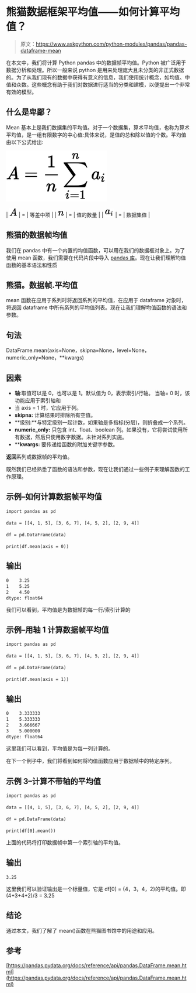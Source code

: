 # 熊猫数据框架平均值——如何计算平均值？

> 原文：<https://www.askpython.com/python-modules/pandas/pandas-dataframe-mean>

在本文中，我们将计算 Python pandas 中的数据帧平均值。Python 被广泛用于数据分析和处理。所以一般来说 python 是用来处理庞大且未分类的非正式数据的。为了从我们现有的数据中获得有意义的信息，我们使用统计概念，如均值、中值和众数。这些概念有助于我们对数据进行适当的分类和建模，以便提出一个非常有效的模型。

## 什么是卑鄙？

Mean 基本上是我们数据集的平均值。对于一个数据集，算术平均值，也称为算术平均值，是一组有限数字的中心值:具体来说，是值的总和除以值的个数。平均值由以下公式给出:

![A= \frac {1}{n} \sum \limits_{i=1}^n a_i](img/b95c9cd33ac043a3648156916b885101.png)

| ![A](img/39cb941bff0184c97ea436c0d959f033.png) | = | 等差中项 |
| ![n](img/bf9a034cdb2cc8dc1dc9239834526d5d.png) | = | 值的数量 |
| ![a_i](img/255d2802eaa890a6d6dcc3f411785c60.png) | = | 数据集值 |

## 熊猫的数据帧均值

我们在 pandas 中有一个内置的均值函数，可以用在我们的数据框对象上。为了使用 mean 函数，我们需要在代码片段中导入 [pandas 库](https://www.askpython.com/python-modules/pandas/python-pandas-module-tutorial)。现在让我们理解均值函数的基本语法和性质

## 熊猫。数据帧.平均值

mean 函数在应用于系列时将返回系列的平均值，在应用于 dataframe 对象时，将返回 dataframe 中所有系列的平均值列表。现在让我们理解均值函数的语法和参数。

## 句法

DataFrame.mean(axis=None，skipna=None，level=None，numeric_only=None，**kwargs)

## 因素

*   **轴**:取值可以是 0，也可以是 1。默认值为 0，表示索引/行轴。
    当轴= 0 时，该功能应用于索引轴和
*   当 axis = 1 时，它应用于列。
*   **skipna:** 计算结果时排除所有空值。
*   **级别:**与特定级别一起计数，如果轴是多指标(分层)，则折叠成一个系列。
*   **numeric_only:** 只包含 int、float、boolean 列。如果没有，它将尝试使用所有数据，然后只使用数字数据。未针对系列实施。
*   ****kwargs:** 要传递给函数的附加关键字参数。

**返回**系列或数据帧的平均值。

既然我们已经熟悉了函数的语法和参数，现在让我们通过一些例子来理解函数的工作原理。

## 示例–如何计算数据帧平均值

```
import pandas as pd

data = [[4, 1, 5], [3, 6, 7], [4, 5, 2], [2, 9, 4]]

df = pd.DataFrame(data)

print(df.mean(axis = 0))

```

## 输出

```
0    3.25
1    5.25
2    4.50
dtype: float64
```

我们可以看到，平均值是为数据帧的每一行/索引计算的

## 示例–用轴 1 计算数据帧平均值

```
import pandas as pd

data = [[4, 1, 5], [3, 6, 7], [4, 5, 2], [2, 9, 4]]

df = pd.DataFrame(data)

print(df.mean(axis = 1))

```

## 输出

```
0    3.333333
1    5.333333
2    3.666667
3    5.000000
dtype: float64

```

这里我们可以看到，平均值是为每一列计算的。

在下一个例子中，我们将看到如何将均值函数应用于数据帧中的特定序列。

## 示例 3–计算不带轴的平均值

```
import pandas as pd

data = [[4, 1, 5], [3, 6, 7], [4, 5, 2], [2, 9, 4]]

df = pd.DataFrame(data)

print(df[0].mean())

```

上面的代码将打印数据帧中第一个索引轴的平均值。

## 输出

```
3.25
```

这里我们可以验证输出是一个标量值，它是 df[0] = {4，3，4，2}的平均值。即(4+3+4+2)/3 = 3.25

## 结论

通过本文，我们了解了 mean()函数在熊猫图书馆中的用途和应用。

## 参考

[https://pandas.pydata.org/docs/reference/api/pandas.DataFrame.mean.html](https://pandas.pydata.org/docs/reference/api/pandas.DataFrame.mean.html)